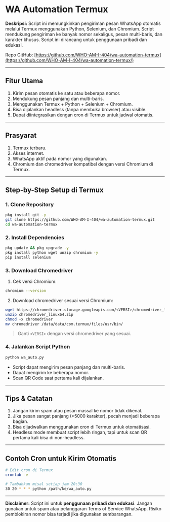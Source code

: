 # WA Automation Termux

**Deskripsi:**
Script ini memungkinkan pengiriman pesan WhatsApp otomatis melalui Termux menggunakan Python, Selenium, dan Chromium. Script mendukung pengiriman ke banyak nomor sekaligus, pesan multi-baris, dan karakter khusus. Script ini dirancang untuk penggunaan pribadi dan edukasi.

Repo GitHub: [https://github.com/WHO-AM-I-404/wa-automation-termux](https://github.com/WHO-AM-I-404/wa-automation-termux/)

---

## **Fitur Utama**

1. Kirim pesan otomatis ke satu atau beberapa nomor.
2. Mendukung pesan panjang dan multi-baris.
3. Menggunakan Termux + Python + Selenium + Chromium.
4. Bisa dijalankan headless (tanpa membuka browser) atau visible.
5. Dapat diintegrasikan dengan cron di Termux untuk jadwal otomatis.

---

## **Prasyarat**

1. Termux terbaru.
2. Akses internet.
3. WhatsApp aktif pada nomor yang digunakan.
4. Chromium dan chromedriver kompatibel dengan versi Chromium di Termux.

---

## **Step-by-Step Setup di Termux**

### 1. Clone Repository

```bash
pkg install git -y
git clone https://github.com/WHO-AM-I-404/wa-automation-termux.git
cd wa-automation-termux
```

### 2. Install Dependencies

```bash
pkg update && pkg upgrade -y
pkg install python wget unzip chromium -y
pip install selenium
```

### 3. Download Chromedriver

1. Cek versi Chromium:

```bash
chromium --version
```

2. Download chromedriver sesuai versi Chromium:

```bash
wget https://chromedriver.storage.googleapis.com/<VERSI>/chromedriver_linux64.zip
unzip chromedriver_linux64.zip
chmod +x chromedriver
mv chromedriver /data/data/com.termux/files/usr/bin/
```

> Ganti `<VERSI>` dengan versi chromedriver yang sesuai.

### 4. Jalankan Script Python

```bash
python wa_auto.py
```

* Script dapat mengirim pesan panjang dan multi-baris.
* Dapat mengirim ke beberapa nomor.
* Scan QR Code saat pertama kali dijalankan.

---

## **Tips & Catatan**

1. Jangan kirim spam atau pesan massal ke nomor tidak dikenal.
2. Jika pesan sangat panjang (>5000 karakter), pecah menjadi beberapa bagian.
3. Bisa dijadwalkan menggunakan cron di Termux untuk otomatisasi.
4. Headless mode membuat script lebih ringan, tapi untuk scan QR pertama kali bisa di non-headless.

---

## **Contoh Cron untuk Kirim Otomatis**

```bash
# Edit cron di Termux
crontab -e

# Tambahkan misal setiap jam 20:30
30 20 * * * python /path/ke/wa_auto.py
```

---

**Disclaimer:** Script ini untuk **penggunaan pribadi dan edukasi**. Jangan gunakan untuk spam atau pelanggaran Terms of Service WhatsApp. Risiko pemblokiran nomor bisa terjadi jika digunakan sembarangan.
